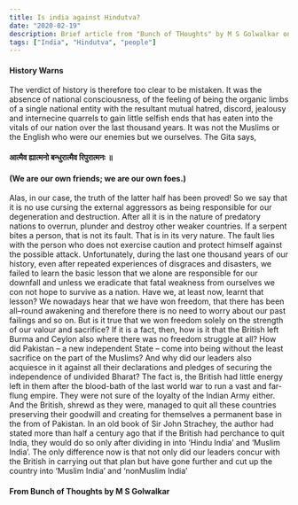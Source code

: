 ```yaml
---
title: Is india against Hindutva?
date: "2020-02-19"
description: Brief article from "Bunch of THoughts" by M S Golwalkar on nation's consciousness.
tags: ["India", "Hindutva", "people"]
---
```


#### History Warns

The verdict of history is therefore too clear to be mistaken. It was the absence of national consciousness, of the feeling of being the organic limbs of a single national entity with the resultant mutual hatred, discord, jealousy and internecine quarrels to gain little selfish ends that has eaten into the vitals of our nation over the last thousand years. It was not the Muslims or the English who were our enemies but we ourselves.
The Gita says,</br>

#### आत्मैव ह्यात्मनो बन्धुरात्मैव रिपुरात्मनः ॥

#### (We are our own friends; we are our own foes.)

Alas, in our case, the truth of the latter half has been proved! So we say that it is no use cursing the external aggressors as being responsible for our degeneration and destruction. After all it is in the nature of predatory nations to overrun, plunder and destroy other weaker countries. If a serpent bites a person, that is not its fault. That is in its very nature. The fault lies with the person who does not exercise caution and protect himself against the possible attack. Unfortunately, during the last one thousand years of our history, even after repeated experiences of disgraces and disasters, we failed to learn the basic lesson that we alone are responsible for our downfall and unless we eradicate that fatal weakness from ourselves we con not hope to survive as a nation. Have we, at least now, learnt that lesson? We nowadays hear that we have won freedom, that there has been all–round awakening and therefore there is no need to worry about our past failings and so on. But is it true that we won freedom solely on the strength of our valour and sacrifice? If it is a fact, then, how is it that the British left Burma and Ceylon also where there was no freedom struggle at all? How did Pakistan – a new independent State – come into being without the least sacrifice on the part of the Muslims? And why did our leaders also acquiesce in it against all their declarations and pledges of securing the independence of undivided Bharat? The fact is, the British had little energy left in them after the blood-bath of the last world war to run a vast and far-flung empire. They were not sure of the loyalty of the Indian Army either. And the British, shrewd as they were, managed to quit all these countries preserving their goodwill and creating for themselves a permanent base in the from of Pakistan. In an old book of Sir John Strachey, the author had stated more than half a century ago that if the British had perchance to quit India, they would do so only after dividing in into ‘Hindu India’ and ‘Muslim India’. The only difference now is that not only did our leaders concur with the British in carrying out that plan but have gone further and cut up the country into ‘Muslim India’ and ‘nonMuslim India’ </br>

#### From Bunch of Thoughts by M S Golwalkar
